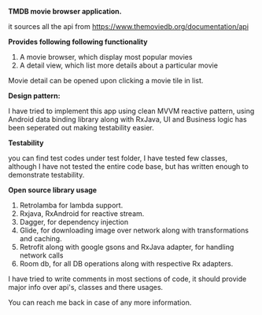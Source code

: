 **TMDB movie browser application.**

it sources all the api from 
https://www.themoviedb.org/documentation/api

**Provides following following functionality**

1. A movie browser, which display most popular movies
2. A detail view, which list more details about a particular movie

Movie detail can be opened upon clicking a movie tile in list.


**Design pattern:**

I have tried to implement this app using clean MVVM reactive pattern,
using Android data binding library along with RxJava, UI and Business logic has been seperated out
making testability easier.


**Testability**

you can find test codes under test folder, I have tested few classes, although I have not tested
the entire code base, but has written enough to demonstrate testability.

**Open source library usage**

 1. Retrolamba for lambda support.
 2. Rxjava, RxAndroid for reactive stream.
 3. Dagger, for dependency injection
 4. Glide, for downloading image over network along with transformations
    and caching.
 5. Retrofit along with google gsons and RxJava adapter, for handling network calls
 6. Room db, for all DB operations along with respective Rx adapters.
 

I have tried to write comments in most sections of code, it should provide major info
over api's, classes and there usages.

You can reach me back in case of any more information.
